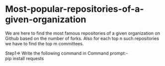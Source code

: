# Most-popular-repositories-of-a-given-organization

We are here to find the most famous repositories of a given organization on Github based on the number of forks. 
Also for each top n such repositories we have to find the top m committees. 

Step1=> Write the following command in Command prompt:-   
pip install requests
